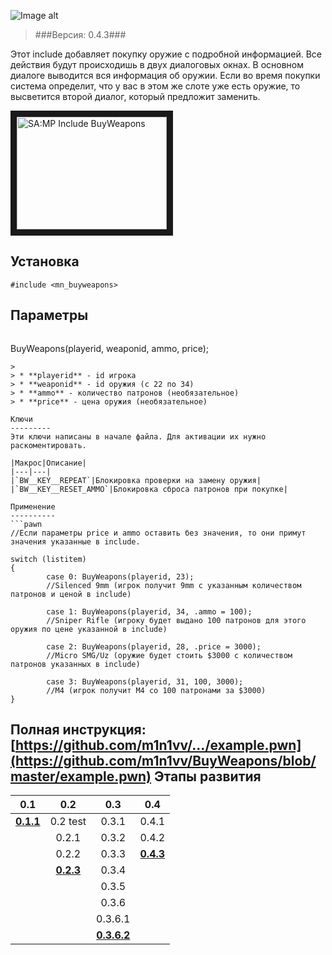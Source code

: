 ![Image alt](http://pawn-wiki.ru/uploads/imgs/img_1466732388__bw-logo.png)
> ###Версия: 0.4.3###

Этот include добавляет покупку оружие с подробной информацией. Все действия будут происходишь в двух диалоговых окнах. В основном диалоге выводится вся информация об оружии. Если во время покупки система определит, что у вас в этом же слоте уже есть оружие, то высветится второй диалог, который предложит заменить.

<a href="http://www.youtube.com/watch?feature=player_embedded&v=f72H9AEBAKUE" target="_blank"><img src="http://img.youtube.com/vi/f72H9AEBAKU/0.jpg" 
alt="SA:MP Include BuyWeapons" width="240" height="180" border="10" /></a>

Установка
---------
```pawn
#include <mn_buyweapons>
```

Параметры
---------
> 
> ```pawn
BuyWeapons(playerid, weaponid, ammo, price);
```
> 
> * **playerid** - id игрока
> * **weaponid** - id оружия (с 22 по 34)
> * **ammo** - количество патронов (необязательное)
> * **price** - цена оружия (необязательное)

Ключи
---------
Эти ключи написаны в начале файла. Для активации их нужно раскоментировать.

|Макрос|Описание|
|---|---|
|`BW__KEY__REPEAT`|Блокировка проверки на замену оружия|
|`BW__KEY__RESET_AMMO`|Блокировка сброса патронов при покупке|

Применение
----------
```pawn
//Если параметры price и ammo оставить без значения, то они примут значения указанные в include.

switch (listitem)
{
        case 0: BuyWeapons(playerid, 23);
        //Silenced 9mm (игрок получит 9mm с указанным количеством патронов и ценой в include)
        
        case 1: BuyWeapons(playerid, 34, .ammo = 100);
        //Sniper Rifle (игроку будет выдано 100 патронов для этого оружия по цене указанной в include)
        
        case 2: BuyWeapons(playerid, 28, .price = 3000); 
        //Micro SMG/Uz (оружие будет стоить $3000 с количеством патронов указанных в include)
        
        case 3: BuyWeapons(playerid, 31, 100, 3000); 
        //M4 (игрок получит M4 со 100 патронами за $3000)
}
```
Полная инструкция: [https://github.com/m1n1vv/.../example.pwn](https://github.com/m1n1vv/BuyWeapons/blob/master/example.pwn)
Этапы развития
--------------

|0.1|0.2|0.3|0.4|
|:-:|:-:|:-:|:-:|
|[**0.1.1**](https://github.com/m1n1vv/Pawn/blob/master/archive/buy-weapons-0.1.inc)|0.2 test|0.3.1|0.4.1|
||0.2.1|0.3.2|0.4.2|
||0.2.2|0.3.3|[**0.4.3**](https://github.com/m1n1vv/BuyWeapons/blob/master/mn_buyweapons.inc)|
||[**0.2.3**](https://github.com/m1n1vv/Pawn/blob/master/archive/buy-weapons-0.2.inc)|0.3.4|
|||0.3.5|
|||0.3.6|
|||0.3.6.1|
|||[**0.3.6.2**](https://github.com/m1n1vv/Pawn/blob/master/archive/buy-weapons-0.3.inc)|
